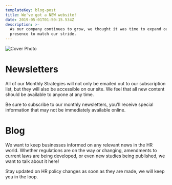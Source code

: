 ```yaml
---
templateKey: blog-post
title: We've got a NEW website!
date: 2019-05-01T01:50:15.534Z
description: >-
  As our company continues to grow, we thought it was time to expand our online
  presence to match our stride.
---
```

![Cover Photo](/img/og-image.jpg "HR Strategies")

# Newsletters

All of our Monthly Strategies will not only be emailed out to our subscription list, but they will also be accessible on our site. We feel that all new content should be available to anyone at any time.

Be sure to subscribe to our monthly newsletters, you'll receive special information that may not be immediately available online.

# Blog

We want to keep businesses informed on any relevant news in the HR world. Whether regulations are on the way or changing, amendments to current laws are being developed, or even new studies being published, we want to talk about it here!

Stay updated on HR policy changes as soon as they are made, we will keep you in the loop.
